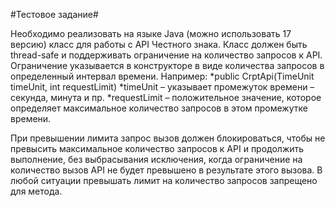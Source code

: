 #Тестовое задание#

Необходимо реализовать на языке Java (можно использовать 17 версию) класс для работы с API Честного знака.
Класс должен быть thread-safe и поддерживать ограничение на количество запросов к API. 
Ограничение указывается в конструкторе в виде количества запросов в определенный интервал времени. 
Например:
  *public CrptApi(TimeUnit timeUnit, int requestLimit)
  *timeUnit – указывает промежуток времени – секунда, минута и пр.
  *requestLimit – положительное значение, которое определяет максимальное количество запросов в этом промежутке времени.

При превышении лимита запрос вызов должен блокироваться, чтобы не превысить максимальное количество запросов к API и продолжить выполнение, 
без выбрасывания исключения, когда ограничение на количество вызов API не будет превышено в результате этого вызова. 
В любой ситуации превышать лимит на количество запросов запрещено для метода.
